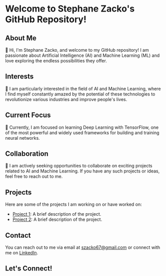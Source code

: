 # Welcome to Stephane Zacko's GitHub Repository!


## About Me

👋 Hi, I'm Stephane Zacko, and welcome to my GitHub repository! I am passionate about Artificial Intelligence (AI) and Machine Learning (ML) and love exploring the endless possibilities they offer.

## Interests

👀 I am particularly interested in the field of AI and Machine Learning, where I find myself constantly amazed by the potential of these technologies to revolutionize various industries and improve people's lives.

## Current Focus

🌱 Currently, I am focused on learning Deep Learning with TensorFlow, one of the most powerful and widely used frameworks for building and training neural networks.

## Collaboration

💞️ I am actively seeking opportunities to collaborate on exciting projects related to AI and Machine Learning. If you have any such projects or ideas, feel free to reach out to me.

## Projects

Here are some of the projects I am working on or have worked on:

- [Project 1](https://github.com/yourusername/project1): A brief description of the project.
- [Project 2](https://github.com/yourusername/project2): A brief description of the project.

## Contact

You can reach out to me via email at szacko67@gmail.com or connect with me on [LinkedIn](https://www.linkedin.com/in/yourusername).

## Let's Connect!

